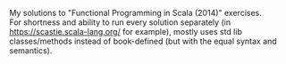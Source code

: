 My solutions to "Functional Programming in Scala (2014)" exercises.  
For shortness and ability to run every solution separately (in https://scastie.scala-lang.org/ for example), mostly uses std lib classes/methods instead of book-defined (but with the equal syntax and semantics).